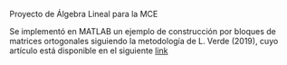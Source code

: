 Proyecto de Álgebra Lineal para la MCE

Se implementó en MATLAB un ejemplo de construcción por bloques de matrices ortogonales siguiendo la metodología de L. Verde (2019), cuyo artículo está disponible en el siguiente <a href="https://www.researchgate.net/publication/336008969_Construction_of_generalized_rotations_and_quasi-orthogonal_matrices"> link </a>
